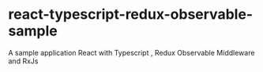 # react-typescript-redux-observable-sample
A sample application React with Typescript , Redux Observable Middleware and RxJs 
